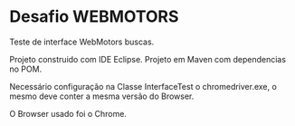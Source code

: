 # Desafio WEBMOTORS
Teste de interface WebMotors buscas.

Projeto construido com IDE Eclipse. Projeto em Maven com dependencias no POM.

Necessário configuração na Classe InterfaceTest o chromedriver.exe, o mesmo deve conter a mesma versão do Browser.

O Browser usado foi o Chrome.


